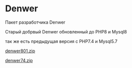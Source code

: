 # Denwer
Пакет разработчика  Denwer

Старый добрвый  Denwer обновленный до PHP8   и Mysql8

так же  есть  предыдущая  версия  с  PHP7.4 и Mysql5.7


[denwer801.zip](https://drive.google.com/open?id=1Sxft-Pvgy3JBSHSZUxsSeelxRRyznCqu)  

[denwer74.zip](https://drive.google.com/open?id=1es-AMLMR2F5J7yXNj-Fpalhs9AS1co6B)  


